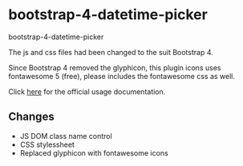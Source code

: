# bootstrap-4-datetime-picker
bootstrap-4-datetime-picker

The js and css files had been changed to the suit Bootstrap 4.

Since Bootstrap 4 removed the glyphicon, this plugin icons uses fontawesome 5 (free), please includes the fontawesome css as well.

Click [here](http://eonasdan.github.io/bootstrap-datetimepicker/) for the official usage documentation.

## Changes

* JS DOM class name control
* CSS stylessheet
* Replaced glyphicon with fontawesome icons



